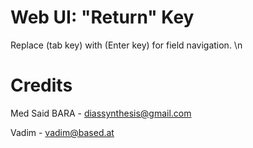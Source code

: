 # Web UI: "Return" Key

Replace (tab key) with (Enter key) for field navigation. \n

# Credits 

Med Said BARA - diassynthesis@gmail.com 

Vadim - vadim@based.at
